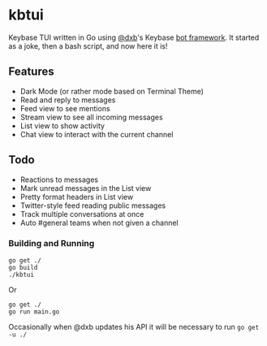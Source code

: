 # kbtui
Keybase TUI written in Go using [@dxb](https://keybase.io/dxb)'s 
Keybase [bot framework](https://godoc.org/samhofi.us/x/keybase).
It started as a joke, then a bash script, and now here it is!


## Features
* Dark Mode (or rather mode based on Terminal Theme)
* Read and reply to messages
* Feed view to see mentions
* Stream view to see all incoming messages
* List view to show activity
* Chat view to interact with the current channel

## Todo
* Reactions to messages
* Mark unread messages in the List view
* Pretty format headers in List view
* Twitter-style feed reading public messages
* Track multiple conversations at once
* Auto #general teams when not given a channel

### Building and Running
```
go get ./
go build
./kbtui
```
Or
```
go get ./
go run main.go
```
Occasionally when @dxb updates his API it will be necessary to run 
`go get -u ./`